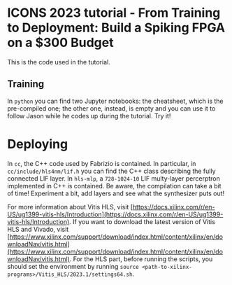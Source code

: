 # ICONS 2023 tutorial - From Training to Deployment: Build a Spiking FPGA on a $300 Budget

This is the code used in the tutorial. 

## Training

In `python` you can find two Jupyter notebooks: the cheatsheet, which is the pre-compiled one; the other one, instead, is empty and you can use it to follow Jason while he codes up during the tutorial. Try it!

# Deploying

In `cc`, the C++ code used by Fabrizio is contained. In particular, in `cc/include/hls4nm/lif.h` you can find the C++ class describing the fully connected LIF layer. 
In `hls-mlp`, a `728-1024-10` LIF multy-layer percerptron implemented in C++ is contained. Be aware, the compilation can take a bit of time! Experiment a bit, add layers and see what the synthesizer puts out!

For more information about Vitis HLS, visit [https://docs.xilinx.com/r/en-US/ug1399-vitis-hls/Introduction](https://docs.xilinx.com/r/en-US/ug1399-vitis-hls/Introduction). If you want to download the latest version of Vitis HLS and Vivado, visit [https://www.xilinx.com/support/download/index.html/content/xilinx/en/downloadNav/vitis.html](https://www.xilinx.com/support/download/index.html/content/xilinx/en/downloadNav/vitis.html). For the HLS part, before running the scripts, you should set the environment by running `source <path-to-xilinx-programs>/Vitis_HLS/2023.1/settings64.sh`.
